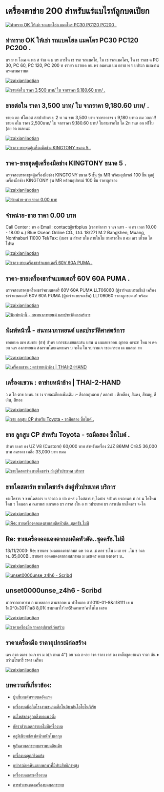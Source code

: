 # เครื่องตาข่าย 200 สำหรับแร่แบไรท์ลูกบดเปียก
<a href="https://mnn.zoosnet.net/LR/Chatpre.aspx?id=MNN94995150&p=https://topgrinding.com/" target="_blank">![ท่าทราย OK ให้เช่า รถแบคโฮล แมคโคร PC30 PC120 PC200 .](https://github.com/technlg/images/blob/main/63.jpg)</a>
## ท่าทราย OK ให้เช่า รถแบคโฮล แมคโคร PC30 PC120 PC200 .
บร ษ ท โอเค ด พล ส จำก ด ม บร การให เช ารถ รถแบคโฮ, ให เช ารถแมคโคร, ให เช ารถข ด PC 30, PC 60, PC 120, PC 200 ท งรายว นรายเด อน พร อมคนข บม ออาช พ ร บประก นผลงาน ตรงตามความต 
<a href="https://mnn.zoosnet.net/LR/Chatpre.aspx?id=MNN94995150&p=https://topgrinding.com/" target="_blank"><img src="https://github.com/technlg/images/raw/main/chat11.jpg" alt="zaixianliaotian"/></a><a href="//whatsapp.shibangsoft.com/WhatsApp.php" ><img src="https://github.com/technlg/images/raw/main/chat11.png" alt=""></a>
<a href="https://mnn.zoosnet.net/LR/Chatpre.aspx?id=MNN94995150&p=https://topgrinding.com/" target="_blank">![ขายต่อใน ราคา 3,500 บาท/ ใบ จากราคา 9,180.60 บาท/ .](https://github.com/technlg/images/blob/main/7.jpg)</a>
## ขายต่อใน ราคา 3,500 บาท/ ใบ จากราคา 9,180.60 บาท/ .
ขายต อก ฟโอเอซ สสปาสำหร บ 2 ท าน ขาย 3,500 บาท จากราคาจร ง 9,180 บาทถ กม วกกก!! ขายต อใน ราคา 2,500บาท/ ใบ จากราคา 9,180.60 บาท/ ใบสามารถใช ได 2ท านต อก ฟ1ใบ (อย าต อเลยนะ 
<a href="https://mnn.zoosnet.net/LR/Chatpre.aspx?id=MNN94995150&p=https://topgrinding.com/" target="_blank"><img src="https://github.com/technlg/images/raw/main/chat11.jpg" alt="zaixianliaotian"/></a><a href="//whatsapp.shibangsoft.com/WhatsApp.php" ><img src="https://github.com/technlg/images/raw/main/chat11.png" alt=""></a>
<a href="https://mnn.zoosnet.net/LR/Chatpre.aspx?id=MNN94995150&p=https://topgrinding.com/" target="_blank">![ราคา-ขายชุดตู้เครื่องมือช่าง KINGTONY ขนาด 5 .](https://github.com/technlg/images/blob/main/15.jpg)</a>
## ราคา-ขายชุดตู้เครื่องมือช่าง KINGTONY ขนาด 5 .
ตรวจสอบราคาชุดตู้เครื่องมือช่าง KINGTONY ขนาด 5 ชั้น รุ่น MR พร้อมอุปกรณ์ 100 ชิ้น ชุดตู้เครื่องมือช่าง KINGTONY รุ่น MR พร้อมอุปกรณ์ 100 ชิ้น ราคาถูกของ 
<a href="https://mnn.zoosnet.net/LR/Chatpre.aspx?id=MNN94995150&p=https://topgrinding.com/" target="_blank"><img src="https://github.com/technlg/images/raw/main/chat11.jpg" alt="zaixianliaotian"/></a><a href="//whatsapp.shibangsoft.com/WhatsApp.php" ><img src="https://github.com/technlg/images/raw/main/chat11.png" alt=""></a>
<a href="https://mnn.zoosnet.net/LR/Chatpre.aspx?id=MNN94995150&p=https://topgrinding.com/" target="_blank">![จำหน่าย-ขาย ราคา 0.00 บาท](https://github.com/technlg/images/blob/main/43.jpg)</a>
## จำหน่าย-ขาย ราคา 0.00 บาท
Call Center : หร อ Email: contact@rtbplus (เวลาทำการ ว นจ นทร - ศ กร เวลา 10.00 - 18.00 น.) Blue Ocean Online CO., Ltd. 18/271 M.2 Bangkhen, Muang, Nonthaburi 11000 Tel/Fax: (เบอร น สำหร บใช ภายในไม สามารถให ข อม ลเว บไซต ได โปรด 
<a href="https://mnn.zoosnet.net/LR/Chatpre.aspx?id=MNN94995150&p=https://topgrinding.com/" target="_blank"><img src="https://github.com/technlg/images/raw/main/chat11.jpg" alt="zaixianliaotian"/></a><a href="//whatsapp.shibangsoft.com/WhatsApp.php" ><img src="https://github.com/technlg/images/raw/main/chat11.png" alt=""></a>
<a href="https://mnn.zoosnet.net/LR/Chatpre.aspx?id=MNN94995150&p=https://topgrinding.com/" target="_blank">![ราคา-ขายเครื่องชาร์จแบตเตอรี่ 60V 60A PUMA .](https://github.com/technlg/images/blob/main/1.jpg)</a>
## ราคา-ขายเครื่องชาร์จแบตเตอรี่ 60V 60A PUMA .
ตรวจสอบราคาเครื่องชาร์จแบตเตอรี่ 60V 60A PUMA LLT06060 (ตู้ชาร์จแบบรถเข็น) เครื่องชาร์จแบตเตอรี่ 60V 60A PUMA (ตู้ชาร์จแบบรถเข็น) LLT06060 ราคาถูกของเเท้ พร้อม 
<a href="https://mnn.zoosnet.net/LR/Chatpre.aspx?id=MNN94995150&p=https://topgrinding.com/" target="_blank"><img src="https://github.com/technlg/images/raw/main/chat11.jpg" alt="zaixianliaotian"/></a><a href="//whatsapp.shibangsoft.com/WhatsApp.php" ><img src="https://github.com/technlg/images/raw/main/chat11.png" alt=""></a>
<a href="https://mnn.zoosnet.net/LR/Chatpre.aspx?id=MNN94995150&p=https://topgrinding.com/" target="_blank">![พิมพ์หน้านี้ - สนทนาภาพยนต์ และประวัติศาสตร์การ ](https://github.com/technlg/images/blob/main/30.jpg)</a>
## พิมพ์หน้านี้ - สนทนาภาพยนต์ และประวัติศาสตร์การ 
ขอขอบค ณพ สมชาย (ฮา) สำหร บการชมเชยและสน บสน น ผมเลยขออน ญาตต งกระท ใหม พ ดค ยก นเร องภาพยนต สงครามโดยเฉพาะคร บ จะได ไม รบกวนเจ าของกระท เด มและถ าท 
<a href="https://mnn.zoosnet.net/LR/Chatpre.aspx?id=MNN94995150&p=https://topgrinding.com/" target="_blank"><img src="https://github.com/technlg/images/raw/main/chat11.jpg" alt="zaixianliaotian"/></a><a href="//whatsapp.shibangsoft.com/WhatsApp.php" ><img src="https://github.com/technlg/images/raw/main/chat11.png" alt=""></a>
<a href="https://mnn.zoosnet.net/LR/Chatpre.aspx?id=MNN94995150&p=https://topgrinding.com/" target="_blank">![เครื่องแขวน : ตาข่ายหน้าช้าง | THAI-2-HAND](https://github.com/technlg/images/blob/main/59.jpg)</a>
## เครื่องแขวน : ตาข่ายหน้าช้าง | THAI-2-HAND
ว ด โอ ตาข ายหน าช าง รายละเอียดเพิ่มเติม :- สีดอกกุหลาบ / ดอกข่า : สีเหลือง, สีแดง, สีชมพู, สีเงิน, สีทอง
<a href="https://mnn.zoosnet.net/LR/Chatpre.aspx?id=MNN94995150&p=https://topgrinding.com/" target="_blank"><img src="https://github.com/technlg/images/raw/main/chat11.jpg" alt="zaixianliaotian"/></a><a href="//whatsapp.shibangsoft.com/WhatsApp.php" ><img src="https://github.com/technlg/images/raw/main/chat11.png" alt=""></a>
<a href="https://mnn.zoosnet.net/LR/Chatpre.aspx?id=MNN94995150&p=https://topgrinding.com/" target="_blank">![ขาย ลูกสูบ CP สำหรับ Toyota - รถมือสอง บิ๊กไบค์ .](https://github.com/technlg/images/blob/main/16.jpg)</a>
## ขาย ลูกสูบ CP สำหรับ Toyota - รถมือสอง บิ๊กไบค์ .
สำหร บเคร อง UZ V8 (Custom) 60,000 บาท สำหรับเครื่อง 2JZ 86MM Cr8.5 36,000 บาท ลดราคา เหลือ 33,000 บาท หมด
<a href="https://mnn.zoosnet.net/LR/Chatpre.aspx?id=MNN94995150&p=https://topgrinding.com/" target="_blank"><img src="https://github.com/technlg/images/raw/main/chat11.jpg" alt="zaixianliaotian"/></a><a href="//whatsapp.shibangsoft.com/WhatsApp.php" ><img src="https://github.com/technlg/images/raw/main/chat11.png" alt=""></a>
<a href="https://mnn.zoosnet.net/LR/Chatpre.aspx?id=MNN94995150&p=https://topgrinding.com/" target="_blank">![ขายไดสตาร์ท ขายไดชาร์จ ส่งอู่ทั่วประเทศ บริการ ](https://github.com/technlg/images/blob/main/7.jpg)</a>
## ขายไดสตาร์ท ขายไดชาร์จ ส่งอู่ทั่วประเทศ บริการ 
ขายไดชาร จ ขายไดสตาร ท ราคาถ ก ปล ก-ส ง ไดสตาร ท,ไดชาร จสำหร บรถยนต ท กร น ไดใหม ไดบ ว ไดนอก ค ณภาพส งเกรดเอ บร การส งให อ ท วประเทศ บร การเปล ยนไดชาร จ-ได 
<a href="https://mnn.zoosnet.net/LR/Chatpre.aspx?id=MNN94995150&p=https://topgrinding.com/" target="_blank"><img src="https://github.com/technlg/images/raw/main/chat11.jpg" alt="zaixianliaotian"/></a><a href="//whatsapp.shibangsoft.com/WhatsApp.php" ><img src="https://github.com/technlg/images/raw/main/chat11.png" alt=""></a>
<a href="https://mnn.zoosnet.net/LR/Chatpre.aspx?id=MNN94995150&p=https://topgrinding.com/" target="_blank">![Re: ขายเครื่องคอแดงตากลมติดหัวตัด..ชุดครัช.ไม่มี ](https://github.com/technlg/images/blob/main/39.jpg)</a>
## Re: ขายเครื่องคอแดงตากลมติดหัวตัด..ชุดครัช.ไม่มี 
13/11/2003· Re: ขายเคร องคอแดงตากลมต ดห วต ด..ช ดคร ช.ไม ม เก ยร ..ไม ช วงล าง..85,000B.. ขายเคร องคอแดงตากลมสภาพด ม เลขเคร องเช ยงกงคร บ..
<a href="https://mnn.zoosnet.net/LR/Chatpre.aspx?id=MNN94995150&p=https://topgrinding.com/" target="_blank"><img src="https://github.com/technlg/images/raw/main/chat11.jpg" alt="zaixianliaotian"/></a><a href="//whatsapp.shibangsoft.com/WhatsApp.php" ><img src="https://github.com/technlg/images/raw/main/chat11.png" alt=""></a>
<a href="https://mnn.zoosnet.net/LR/Chatpre.aspx?id=MNN94995150&p=https://topgrinding.com/" target="_blank">![unset0000unse_z4h6 - Scribd](https://github.com/technlg/images/blob/main/27.jpg)</a>
## unset0000unse_z4h6 - Scribd
มากจากอาหารท ก นเหลออย ตามซอกพ น ทำใหเกด ซา1010-01-8&ก18111 เข น 1แ0^0๖301ไ1น8 8,01( ซามหนาใา'กา6!หอาหาร'คาโบไต เดรต
<a href="https://mnn.zoosnet.net/LR/Chatpre.aspx?id=MNN94995150&p=https://topgrinding.com/" target="_blank"><img src="https://github.com/technlg/images/raw/main/chat11.jpg" alt="zaixianliaotian"/></a><a href="//whatsapp.shibangsoft.com/WhatsApp.php" ><img src="https://github.com/technlg/images/raw/main/chat11.png" alt=""></a>
<a href="https://mnn.zoosnet.net/LR/Chatpre.aspx?id=MNN94995150&p=https://topgrinding.com/" target="_blank">![ราคาเครี่องมือ ราคาอุปกรณ์ก่อสร้าง](https://github.com/technlg/images/blob/main/30.jpg)</a>
## ราคาเครี่องมือ ราคาอุปกรณ์ก่อสร้าง
เคร องต ดเคร องเจ ยร ม อ(ล กหม 4") อย างถ ก-อย างด ราคา เคร อง เหล็กขูดยาแนว ราคา อัน ♦ สว่านโรตารี่ ราคา เครื่อง
<a href="https://mnn.zoosnet.net/LR/Chatpre.aspx?id=MNN94995150&p=https://topgrinding.com/" target="_blank"><img src="https://github.com/technlg/images/raw/main/chat11.jpg" alt="zaixianliaotian"/></a><a href="//whatsapp.shibangsoft.com/WhatsApp.php" ><img src="https://github.com/technlg/images/raw/main/chat11.png" alt=""></a>
## บทความที่เกี่ยวข้อง:
* [ปูนซีเมนต์ทรายบดอัดแรง](%E0%B8%9B%E0%B8%B9%E0%B8%99%E0%B8%8B%E0%B8%B5%E0%B9%80%E0%B8%A1%E0%B8%99%E0%B8%95%E0%B9%8C%E0%B8%97%E0%B8%A3%E0%B8%B2%E0%B8%A2%E0%B8%9A%E0%B8%94%E0%B8%AD%E0%B8%B1%E0%B8%94%E0%B9%81%E0%B8%A3%E0%B8%87.md)
* [เครื่องบดมือถือโรงงานขนาดเล็กในอิบาดันโอโยไนจีเรีย](%E0%B9%80%E0%B8%84%E0%B8%A3%E0%B8%B7%E0%B9%88%E0%B8%AD%E0%B8%87%E0%B8%9A%E0%B8%94%E0%B8%A1%E0%B8%B7%E0%B8%AD%E0%B8%96%E0%B8%B7%E0%B8%AD%E0%B9%82%E0%B8%A3%E0%B8%87%E0%B8%87%E0%B8%B2%E0%B8%99%E0%B8%82%E0%B8%99%E0%B8%B2%E0%B8%94%E0%B9%80%E0%B8%A5%E0%B9%87%E0%B8%81%E0%B9%83%E0%B8%99%E0%B8%AD%E0%B8%B4%E0%B8%9A%E0%B8%B2%E0%B8%94%E0%B8%B1%E0%B8%99%E0%B9%82%E0%B8%AD%E0%B9%82%E0%B8%A2%E0%B9%84%E0%B8%99%E0%B8%88%E0%B8%B5%E0%B9%80%E0%B8%A3%E0%B8%B5%E0%B8%A2.md)
* [อะไหล่ของลูกกลิ้งบดแนวตั้ง](%E0%B8%AD%E0%B8%B0%E0%B9%84%E0%B8%AB%E0%B8%A5%E0%B9%88%E0%B8%82%E0%B8%AD%E0%B8%87%E0%B8%A5%E0%B8%B9%E0%B8%81%E0%B8%81%E0%B8%A5%E0%B8%B4%E0%B9%89%E0%B8%87%E0%B8%9A%E0%B8%94%E0%B9%81%E0%B8%99%E0%B8%A7%E0%B8%95%E0%B8%B1%E0%B9%89%E0%B8%87.md)
* [อัตราส่วนลดการบดไม่มีเครื่องบด](%E0%B8%AD%E0%B8%B1%E0%B8%95%E0%B8%A3%E0%B8%B2%E0%B8%AA%E0%B9%88%E0%B8%A7%E0%B8%99%E0%B8%A5%E0%B8%94%E0%B8%81%E0%B8%B2%E0%B8%A3%E0%B8%9A%E0%B8%94%E0%B9%84%E0%B8%A1%E0%B9%88%E0%B8%A1%E0%B8%B5%E0%B9%80%E0%B8%84%E0%B8%A3%E0%B8%B7%E0%B9%88%E0%B8%AD%E0%B8%87%E0%B8%9A%E0%B8%94.md)
* [อลูมิเนียมซัลเฟตน้ำหนักโมเลกุล](%E0%B8%AD%E0%B8%A5%E0%B8%B9%E0%B8%A1%E0%B8%B4%E0%B9%80%E0%B8%99%E0%B8%B5%E0%B8%A2%E0%B8%A1%E0%B8%8B%E0%B8%B1%E0%B8%A5%E0%B9%80%E0%B8%9F%E0%B8%95%E0%B8%99%E0%B9%89%E0%B8%B3%E0%B8%AB%E0%B8%99%E0%B8%B1%E0%B8%81%E0%B9%82%E0%B8%A1%E0%B9%80%E0%B8%A5%E0%B8%81%E0%B8%B8%E0%B8%A5.md)
* [ยูกันดาผลกระทบกรามบดอินเดีย](%E0%B8%A2%E0%B8%B9%E0%B8%81%E0%B8%B1%E0%B8%99%E0%B8%94%E0%B8%B2%E0%B8%9C%E0%B8%A5%E0%B8%81%E0%B8%A3%E0%B8%B0%E0%B8%97%E0%B8%9A%E0%B8%81%E0%B8%A3%E0%B8%B2%E0%B8%A1%E0%B8%9A%E0%B8%94%E0%B8%AD%E0%B8%B4%E0%B8%99%E0%B9%80%E0%B8%94%E0%B8%B5%E0%B8%A2.md)
* [เครื่องบดลูกกริดแห้ง](%E0%B9%80%E0%B8%84%E0%B8%A3%E0%B8%B7%E0%B9%88%E0%B8%AD%E0%B8%87%E0%B8%9A%E0%B8%94%E0%B8%A5%E0%B8%B9%E0%B8%81%E0%B8%81%E0%B8%A3%E0%B8%B4%E0%B8%94%E0%B9%81%E0%B8%AB%E0%B9%89%E0%B8%87.md)
* [อุปกรณ์บดหินแบบพกพาที่มีประสิทธิภาพสูง](%E0%B8%AD%E0%B8%B8%E0%B8%9B%E0%B8%81%E0%B8%A3%E0%B8%93%E0%B9%8C%E0%B8%9A%E0%B8%94%E0%B8%AB%E0%B8%B4%E0%B8%99%E0%B9%81%E0%B8%9A%E0%B8%9A%E0%B8%9E%E0%B8%81%E0%B8%9E%E0%B8%B2%E0%B8%97%E0%B8%B5%E0%B9%88%E0%B8%A1%E0%B8%B5%E0%B8%9B%E0%B8%A3%E0%B8%B0%E0%B8%AA%E0%B8%B4%E0%B8%97%E0%B8%98%E0%B8%B4%E0%B8%A0%E0%B8%B2%E0%B8%9E%E0%B8%AA%E0%B8%B9%E0%B8%87.md)
* [เครื่องบดและเครื่องบด](%E0%B9%80%E0%B8%84%E0%B8%A3%E0%B8%B7%E0%B9%88%E0%B8%AD%E0%B8%87%E0%B8%9A%E0%B8%94%E0%B9%81%E0%B8%A5%E0%B8%B0%E0%B9%80%E0%B8%84%E0%B8%A3%E0%B8%B7%E0%B9%88%E0%B8%AD%E0%B8%87%E0%B8%9A%E0%B8%94.md)
* [การทำงานของเครื่องบดผลกระทบ](%E0%B8%81%E0%B8%B2%E0%B8%A3%E0%B8%97%E0%B8%B3%E0%B8%87%E0%B8%B2%E0%B8%99%E0%B8%82%E0%B8%AD%E0%B8%87%E0%B9%80%E0%B8%84%E0%B8%A3%E0%B8%B7%E0%B9%88%E0%B8%AD%E0%B8%87%E0%B8%9A%E0%B8%94%E0%B8%9C%E0%B8%A5%E0%B8%81%E0%B8%A3%E0%B8%B0%E0%B8%97%E0%B8%9A.md)
